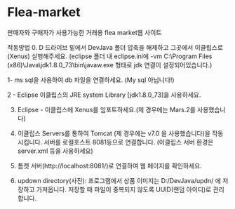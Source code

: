 # Flea-market
판매자와 구매자가 사용가능한 거래용 flea market웹 사이트

작동방법
0. D 드라이브 밑에서 DevJava 폴더 압축을 해제하고 그곳에서 이클립스로(Xenus) 실행해주세요.
(eclipse 폴더 내 eclipse.ini에 
-vm
C:\Program Files (x86)\Java\jdk1.8.0_73\bin\javaw.exe 형태로 jdk 연결이 설정되어있습니다.)

1- ms sql을 사용하여 db 파일을 연결하세요. (My sql 아닙니다!)

2 - Eclipse 이클립스의 JRE system Library [jdk1.8.0_73]을 사용하세요.

3. Eclipse - 이클립스에 Xenus를 임포트하세요.(제 경우에는 Mars.2를 사용했습니다)

4. 이클립스 Servers를 통하여 Tomcat (제 경우에는 v7.0 을 사용했습니다)을 작동시킵니다. 
서버를 로컬호스트 8081등으로 연결합니다. (이클립스 서버 환경은 server.xml 등을 사용하세요)

5. 톰켓 서버(http://localhost:8081/)로 연결하여 웹 페이지를 확인하세요.

6. updown directory(사진):  프로그램에서 상품 이미지는 D:/DevJava/updn/ 에 저장하고 가져옵니다. 저장할 때 파일이 중복되지 않도록 UUID(랜덤 아이디)로 관리합니다. 


